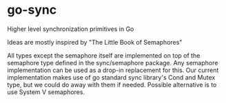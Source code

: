 # go-sync
Higher level synchronization primitives in Go

Ideas are mostly inspired by "The Little Book of Semaphores"

All types except the semaphore itself are implemented on top of the semaphore
type defined in the sync/semaphore package. Any semaphore implementation can be
used as a drop-in replacement for this. Our current implementation makes use of
go standard sync library's Cond and Mutex type, but we could do away with them
if needed. Possible alternative is to use System V semaphores.

